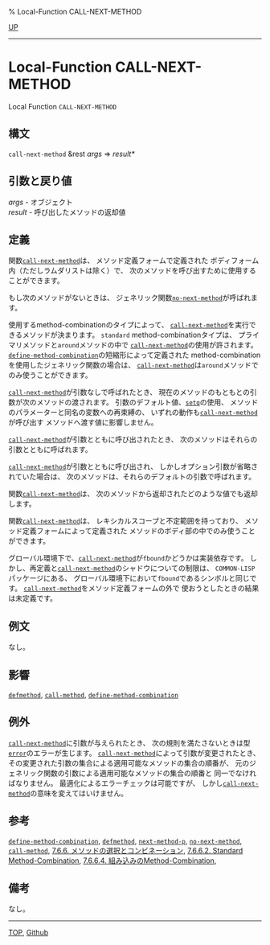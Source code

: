 % Local-Function CALL-NEXT-METHOD

[UP](7.7.html)  

---

# Local-Function **CALL-NEXT-METHOD**


Local Function `CALL-NEXT-METHOD`


## 構文

`call-next-method` &rest *args* => *result\**


## 引数と戻り値

*args* - オブジェクト  
*result* - 呼び出したメソッドの返却値


## 定義

関数[`call-next-method`](7.7.call-next-method.html)は、
メソッド定義フォームで定義された
ボディフォーム内（ただしラムダリストは除く）で、
次のメソッドを呼び出すために使用することができます。

もし次のメソッドがないときは、
ジェネリック関数[`no-next-method`](7.7.no-next-method.html)が呼ばれます。

使用するmethod-combinationのタイプによって、
[`call-next-method`](7.7.call-next-method.html)を実行できるメソッドが決まります。
`standard` method-combinationタイプは、
プライマリメソッドと`around`メソッドの中で
[`call-next-method`](7.7.call-next-method.html)の使用が許されます。
[`define-method-combination`](7.7.define-method-combination.html)の短縮形によって定義された
method-combinationを使用したジェネリック関数の場合は、
[`call-next-method`](7.7.call-next-method.html)は`around`メソッドでのみ使うことができます。

[`call-next-method`](7.7.call-next-method.html)が引数なしで呼ばれたとき、
現在のメソッドのもともとの引数が次のメソッドの渡されます。
引数のデフォルト値、[`setq`](5.3.setq.html)の使用、
メソッドのパラメーターと同名の変数への再束縛の、
いずれの動作も[`call-next-method`](7.7.call-next-method.html)が呼び出す
メソッドへ渡す値に影響しません。

[`call-next-method`](7.7.call-next-method.html)が引数とともに呼び出されたとき、
次のメソッドはそれらの引数とともに呼ばれます。

[`call-next-method`](7.7.call-next-method.html)が引数とともに呼び出され、
しかしオプション引数が省略されていた場合は、
次のメソッドは、それらのデフォルトの引数で呼ばれます。

関数[`call-next-method`](7.7.call-next-method.html)は、
次のメソッドから返却されたどのような値でも返却します。

関数[`call-next-method`](7.7.call-next-method.html)は、
レキシカルスコープと不定範囲を持っており、
メソッド定義フォームによって定義された
メソッドのボディ部の中でのみ使うことができます。

グローバル環境下で、[`call-next-method`](7.7.call-next-method.html)が`fbound`かどうかは実装依存です。
しかし、再定義と[`call-next-method`](7.7.call-next-method.html)のシャドウについての制限は、
`COMMON-LISP`パッケージにある、
グローバル環境下において`fbound`であるシンボルと同じです。
[`call-next-method`](7.7.call-next-method.html)をメソッド定義フォームの外で
使おうとしたときの結果は未定義です。


## 例文

なし。


## 影響

[`defmethod`](7.7.defmethod.html),
[`call-method`](7.7.call-method-local.html),
[`define-method-combination`](7.7.define-method-combination.html)


## 例外

[`call-next-method`](7.7.call-next-method.html)に引数が与えられたとき、
次の規則を満たさないときは型[`error`](9.2.error-condition.html)のエラーが生じます。
[`call-next-method`](7.7.call-next-method.html)によって引数が変更されたとき、
その変更された引数の集合による適用可能なメソッドの集合の順番が、
元のジェネリック関数の引数による適用可能なメソッドの集合の順番と
同一でなければなりません。
最適化によるエラーチェックは可能ですが、
しかし[`call-next-method`](7.7.call-next-method.html)の意味を変えてはいけません。


## 参考

[`define-method-combination`](7.7.define-method-combination.html),
[`defmethod`](7.7.defmethod.html),
[`next-method-p`](7.7.next-method-p.html),
[`no-next-method`](7.7.no-next-method.html),
[`call-method`](7.7.call-method-local.html),
[7.6.6. メソッドの選択とコンビネーション](7.6.6.html),
[7.6.6.2. Standard Method-Combination](7.6.6.2.html),
[7.6.6.4. 組み込みのMethod-Combination](7.6.6.4.html),


## 備考

なし。


---
[TOP](index.html),  [Github](https://github.com/nptcl/npt-japanese)

